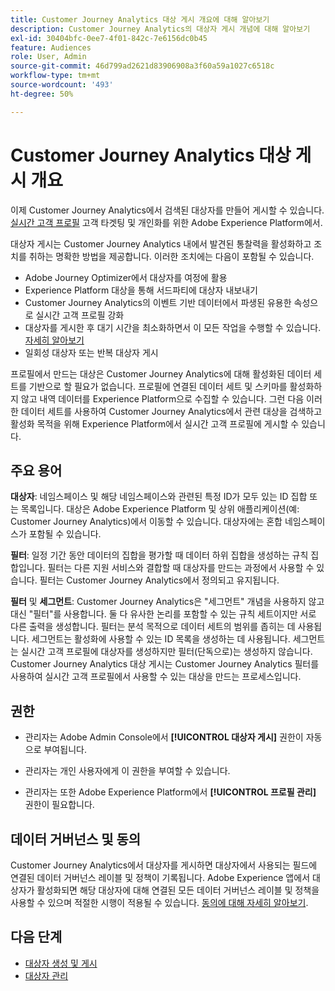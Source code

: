 ```yaml
---
title: Customer Journey Analytics 대상 게시 개요에 대해 알아보기
description: Customer Journey Analytics의 대상자 게시 개념에 대해 알아보기
exl-id: 30404bfc-0ee7-4f01-842c-7e6156dc0b45
feature: Audiences
role: User, Admin
source-git-commit: 46d799ad2621d83906908a3f60a59a1027c6518c
workflow-type: tm+mt
source-wordcount: '493'
ht-degree: 50%

---
```


# Customer Journey Analytics 대상 게시 개요

이제 Customer Journey Analytics에서 검색된 대상자를 만들어 게시할 수 있습니다. [실시간 고객 프로필](https://experienceleague.adobe.com/docs/experience-platform/profile/home.html?lang=ko-KR) 고객 타겟팅 및 개인화를 위한 Adobe Experience Platform에서.

대상자 게시는 Customer Journey Analytics 내에서 발견된 통찰력을 활성화하고 조치를 취하는 명확한 방법을 제공합니다. 이러한 조치에는 다음이 포함될 수 있습니다.

* Adobe Journey Optimizer에서 대상자를 여정에 활용
* Experience Platform 대상을 통해 서드파티에 대상자 내보내기
* Customer Journey Analytics의 이벤트 기반 데이터에서 파생된 유용한 속성으로 실시간 고객 프로필 강화
* 대상자를 게시한 후 대기 시간을 최소화하면서 이 모든 작업을 수행할 수 있습니다. [자세히 알아보기](https://experienceleague.adobe.com/docs/analytics-platform/using/cja-components/audiences/publish.html#latency)
* 일회성 대상자 또는 반복 대상자 게시

프로필에서 만드는 대상은 Customer Journey Analytics에 대해 활성화된 데이터 세트를 기반으로 할 필요가 없습니다. 프로필에 연결된 데이터 세트 및 스키마를 활성화하지 않고 내역 데이터를 Experience Platform으로 수집할 수 있습니다. 그런 다음 이러한 데이터 세트를 사용하여 Customer Journey Analytics에서 관련 대상을 검색하고 활성화 목적을 위해 Experience Platform에서 실시간 고객 프로필에 게시할 수 있습니다.

## 주요 용어

**대상자**: 네임스페이스 및 해당 네임스페이스와 관련된 특정 ID가 모두 있는 ID 집합 또는 목록입니다. 대상은 Adobe Experience Platform 및 상위 애플리케이션(예: Customer Journey Analytics)에서 이동할 수 있습니다. 대상자에는 혼합 네임스페이스가 포함될 수 있습니다.

**필터**: 일정 기간 동안 데이터의 집합을 평가할 때 데이터 하위 집합을 생성하는 규칙 집합입니다. 필터는 다른 지원 서비스와 결합할 때 대상자를 만드는 과정에서 사용할 수 있습니다. 필터는 Customer Journey Analytics에서 정의되고 유지됩니다.

**필터** 및 **세그먼트**: Customer Journey Analytics은 &quot;세그먼트&quot; 개념을 사용하지 않고 대신 &quot;필터&quot;를 사용합니다. 둘 다 유사한 논리를 포함할 수 있는 규칙 세트이지만 서로 다른 출력을 생성합니다. 필터는 분석 목적으로 데이터 세트의 범위를 좁히는 데 사용됩니다. 세그먼트는 활성화에 사용할 수 있는 ID 목록을 생성하는 데 사용됩니다. 세그먼트는 실시간 고객 프로필에 대상자를 생성하지만 필터(단독으로)는 생성하지 않습니다. Customer Journey Analytics 대상 게시는 Customer Journey Analytics 필터를 사용하여 실시간 고객 프로필에서 사용할 수 있는 대상을 만드는 프로세스입니다.

## 권한

* 관리자는 Adobe Admin Console에서 **[!UICONTROL 대상자 게시]** 권한이 자동으로 부여됩니다.

* 관리자는 개인 사용자에게 이 권한을 부여할 수 있습니다.

* 관리자는 또한 Adobe Experience Platform에서 **[!UICONTROL 프로필 관리]** 권한이 필요합니다.

## 데이터 거버넌스 및 동의

Customer Journey Analytics에서 대상자를 게시하면 대상자에서 사용되는 필드에 연결된 데이터 거버넌스 레이블 및 정책이 기록됩니다.  Adobe Experience 앱에서 대상자가 활성화되면 해당 대상자에 대해 연결된 모든 데이터 거버넌스 레이블 및 정책을 사용할 수 있으며 적절한 시행이 적용될 수 있습니다. [동의에 대해 자세히 알아보기](https://experienceleague.adobe.com/docs/experience-platform/data-governance/policies/user-guide.html?lang=ko-KR#consent-policy).

## 다음 단계

* [대상자 생성 및 게시](/help/components/audiences/publish.md)
* [대상자 관리](/help/components/audiences/manage.md)
